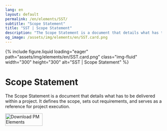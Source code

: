 ```yaml
---
lang: en
layout: default
permalink: /en/elements/SST/
subtitle: "Scope Statement"
title: "SST | Scope Statement"
description: "The Scope Statement is a document that details what has to be delivered within a project. It defines the scope, sets out requirements, and serves as a reference for project execution."
og_image: /assets/img/elements/en/SST.card.png
---
```


{% include figure.liquid loading="eager" path="assets/img/elements/en/SST.card.png" class="img-fluid" width="300" height="300" alt="SST | Scope Statement" %}

# Scope Statement

The Scope Statement is a document that details what has to be delivered within a project. It defines the scope, sets out requirements, and serves as a reference for project execution.

<a href="https://apps.apple.com/app/apple-store/id6738084498?pt=127441684&ct=website&mt=8">
  <img src="{{ "assets/img/en/appstore.png" | relative_url }}" width="120" height="40" alt="Download PM Elements">
</a>
